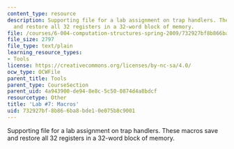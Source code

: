 ```yaml
---
content_type: resource
description: Supporting file for a lab assignment on trap handlers. These macros save
  and restore all 32 registers in a 32-word block of memory.
file: /courses/6-004-computation-structures-spring-2009/732927bf8b866ba8bde10e075b8c9001_lab7macros.uasm
file_size: 2797
file_type: text/plain
learning_resource_types:
- Tools
license: https://creativecommons.org/licenses/by-nc-sa/4.0/
ocw_type: OCWFile
parent_title: Tools
parent_type: CourseSection
parent_uid: 4a943900-de94-8e8c-5c50-0874d4a8bdcf
resourcetype: Other
title: 'Lab #7: Macros'
uid: 732927bf-8b86-6ba8-bde1-0e075b8c9001
---
```

Supporting file for a lab assignment on trap handlers. These macros save and restore all 32 registers in a 32-word block of memory.